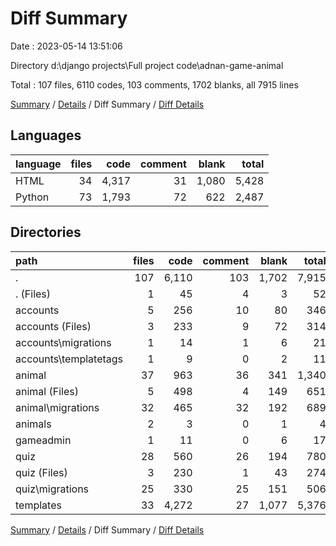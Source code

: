 # Diff Summary

Date : 2023-05-14 13:51:06

Directory d:\\django projects\\Full project code\\adnan-game-animal

Total : 107 files,  6110 codes, 103 comments, 1702 blanks, all 7915 lines

[Summary](results.md) / [Details](details.md) / Diff Summary / [Diff Details](diff-details.md)

## Languages
| language | files | code | comment | blank | total |
| :--- | ---: | ---: | ---: | ---: | ---: |
| HTML | 34 | 4,317 | 31 | 1,080 | 5,428 |
| Python | 73 | 1,793 | 72 | 622 | 2,487 |

## Directories
| path | files | code | comment | blank | total |
| :--- | ---: | ---: | ---: | ---: | ---: |
| . | 107 | 6,110 | 103 | 1,702 | 7,915 |
| . (Files) | 1 | 45 | 4 | 3 | 52 |
| accounts | 5 | 256 | 10 | 80 | 346 |
| accounts (Files) | 3 | 233 | 9 | 72 | 314 |
| accounts\\migrations | 1 | 14 | 1 | 6 | 21 |
| accounts\\templatetags | 1 | 9 | 0 | 2 | 11 |
| animal | 37 | 963 | 36 | 341 | 1,340 |
| animal (Files) | 5 | 498 | 4 | 149 | 651 |
| animal\\migrations | 32 | 465 | 32 | 192 | 689 |
| animals | 2 | 3 | 0 | 1 | 4 |
| gameadmin | 1 | 11 | 0 | 6 | 17 |
| quiz | 28 | 560 | 26 | 194 | 780 |
| quiz (Files) | 3 | 230 | 1 | 43 | 274 |
| quiz\\migrations | 25 | 330 | 25 | 151 | 506 |
| templates | 33 | 4,272 | 27 | 1,077 | 5,376 |

[Summary](results.md) / [Details](details.md) / Diff Summary / [Diff Details](diff-details.md)